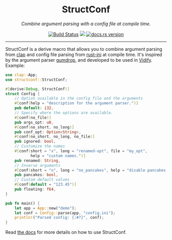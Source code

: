 <div align="center">

<h1>StructConf</h1>
<span><i>Combine argument parsing with a config file at compile time.</i></span>

<a href="https://github.com/vidify/structconf/actions"><img alt="Build Status" src="https://github.com/vidify/structconf/workflows/Continuous%20Integration/badge.svg"></a> <a alt="crates.io version" href="https://crates.io/crates/structconf"><img src="https://img.shields.io/crates/v/structconf.svg"></a> <a href="https://docs.rs/structconf"><img alt="docs.rs version" src="https://docs.rs/structconf/badge.svg"></a>
</div>

---

StructConf is a derive macro that allows you to combine argument parsing from [clap](https://github.com/clap-rs/clap) and config file parsing from [rust-ini](https://github.com/zonyitoo/rust-ini) at compile time. It's inspired by the argument parser [gumdrop](https://github.com/murarth/gumdrop), and developed to be used in [Vidify](https://github.com/vidify). Example:

```rust
use clap::App;
use structconf::StructConf;

#[derive(Debug, StructConf)]
struct Config {
    // Option available in the config file and the arguments
    #[conf(help = "description for the argument parser.")]
    pub default: i32,
    // Specify where the options are available.
    #[conf(no_file)]
    pub args_opt: u8,
    #[conf(no_short, no_long)]
    pub conf_opt: Option<String>,
    #[conf(no_short, no_long, no_file)]
    pub ignored: bool,
    // Customize the names
    #[conf(short = "x", long = "renamed-opt", file = "my_opt",
           help = "custom names.")]
    pub renamed: String,
    // Inverse arguments
    #[conf(short = "n", long = "no_pancakes", help = "disable pancakes.")]
    pub pancakes: bool,
    // Custom default values
    #[conf(default = "123.45")]
    pub floating: f64,
}

pub fn main() {
    let app = App::new("demo");
    let conf = Config::parse(app, "config.ini");
    println!("Parsed config: {:#?}", conf);
}
```

Read [the docs]() for more details on how to use StructConf.
